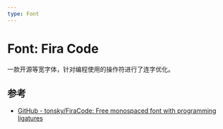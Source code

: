 ```yaml
---
type: Font
---
```


# Font: Fira Code

一款开源等宽字体，针对编程使用的操作符进行了连字优化。

## 参考

- [GitHub - tonsky/FiraCode: Free monospaced font with programming ligatures](https://github.com/tonsky/FiraCode)
